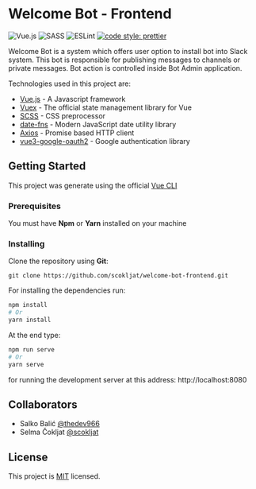 # Welcome Bot - Frontend

![Vue.js](https://img.shields.io/badge/vuejs-%2335495e.svg?style=for-the-badge&logo=vuedotjs&logoColor=%234FC08D)
![SASS](https://img.shields.io/badge/SASS-hotpink.svg?style=for-the-badge&logo=SASS&logoColor=white)
![ESLint](https://img.shields.io/badge/ESLint-4B3263?style=for-the-badge&logo=eslint&logoColor=white)
[![code style: prettier](https://img.shields.io/badge/code_style-prettier-ff69b4.svg?style=flat-square)](https://github.com/prettier/prettier)

Welcome Bot is a system which offers user option to install bot into Slack system. This bot is
responsible for publishing messages to channels or private messages. Bot action is controlled
inside Bot Admin application.

Technologies used in this project are:

- [Vue.js](https://vuejs.org/) - A Javascript framework
- [Vuex](https://vuex.vuejs.org/) - The official state management library for Vue
- [SCSS](https://sass-lang.com/) - CSS preprocessor
- [date-fns](https://date-fns.org/) - Modern JavaScript date utility library
- [Axios](https://github.com/axios/axios) - Promise based HTTP client
- [vue3-google-oauth2](https://www.npmjs.com/package/vue3-google-oauth2) - Google authentication library

## Getting Started

This project was generate using the official [Vue CLI](https://cli.vuejs.org)

### Prerequisites

You must have **Npm** or **Yarn** installed on your machine

### Installing

Clone the repository using **Git**:

```
git clone https://github.com/scokljat/welcome-bot-frontend.git
```

For installing the dependencies run:

```bash
npm install
# Or
yarn install
```

At the end type:

```bash
npm run serve
# Or
yarn serve
```

for running the development server at this address: http://localhost:8080

## Collaborators

- Salko Balić [@thedev966](https://github.com/thedev966)
- Selma Čokljat [@scokljat](https://github.com/scokljat)

## License

This project is [MIT](https://github.com/scokljat/welcome-bot-frontend/blob/main/LICENSE) licensed.
